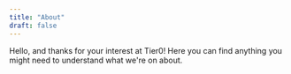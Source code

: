 ```yaml
---
title: "About"
draft: false
---
```


Hello, and thanks for your interest at Tier0! Here you can find anything you
might need to understand what we're on about.
